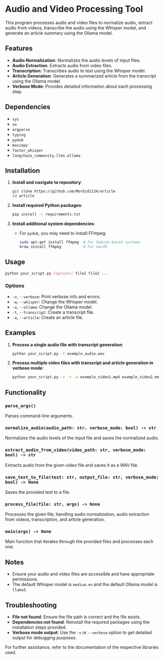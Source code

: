 # Audio and Video Processing Tool

This program processes audio and video files to normalize audio, extract audio from videos, transcribe the audio using the Whisper model, and generate an article summary using the Ollama model.

## Features

- **Audio Normalization**: Normalizes the audio levels of input files.
- **Audio Extraction**: Extracts audio from video files.
- **Transcription**: Transcribes audio to text using the Whisper model.
- **Article Generation**: Generates a summarized article from the transcript using the Ollama model.
- **Verbose Mode**: Provides detailed information about each processing step.

## Dependencies

- `sys`
- `os`
- `argparse`
- `typing`
- `pydub`
- `moviepy`
- `faster_whisper`
- `langchain_community.llms.ollama`

## Installation

1. **Install and navigate to repository**:
   ```bash
   git clone https://github.com/Morbid1134/article
   cd article
   ```
   
2. **Install required Python packages**:
    ```bash
    pip install -r requirements.txt
    ```

3. **Install additional system dependencies**:
    - For `pydub`, you may need to install FFmpeg:
      ```bash
      sudo apt-get install ffmpeg  # For Debian-based systems
      brew install ffmpeg          # For macOS
      ```

## Usage

```bash
python your_script.py [options] file1 file2 ...
```

### Options

- `-v`, `--verbose`: Print verbose info and errors.
- `-w`, `--whisper`: Change the Whisper model.
- `-o`, `--ollama`: Change the Ollama model.
- `-t`, `--transcript`: Create a transcript file.
- `-a`, `--article`: Create an article file.

## Examples

1. **Process a single audio file with transcript generation**:
    ```bash
    python your_script.py -t example_audio.wav
    ```

2. **Process multiple video files with transcript and article generation in verbose mode**:
    ```bash
    python your_script.py -v -t -a example_video1.mp4 example_video2.mov
    ```

## Functionality

### `parse_args()`

Parses command-line arguments.

### `normalize_audio(audio_path: str, verbose_mode: bool) -> str`

Normalizes the audio levels of the input file and saves the normalized audio.

### `extract_audio_from_video(video_path: str, verbose_mode: bool) -> str`

Extracts audio from the given video file and saves it as a WAV file.

### `save_text_to_file(text: str, output_file: str, verbose_mode: bool) -> None`

Saves the provided text to a file.

### `process_file(file: str, args) -> None`

Processes the given file, handling audio normalization, audio extraction from videos, transcription, and article generation.

### `main(args) -> None`

Main function that iterates through the provided files and processes each one.

## Notes

- Ensure your audio and video files are accessible and have appropriate permissions.
- The default Whisper model is `medium.en` and the default Ollama model is `llama3`.

## Troubleshooting

- **File not found**: Ensure the file path is correct and the file exists.
- **Dependencies not found**: Reinstall the required packages using the installation steps provided.
- **Verbose mode output**: Use the `-v` or `--verbose` option to get detailed output for debugging purposes.

For further assistance, refer to the documentation of the respective libraries used.
